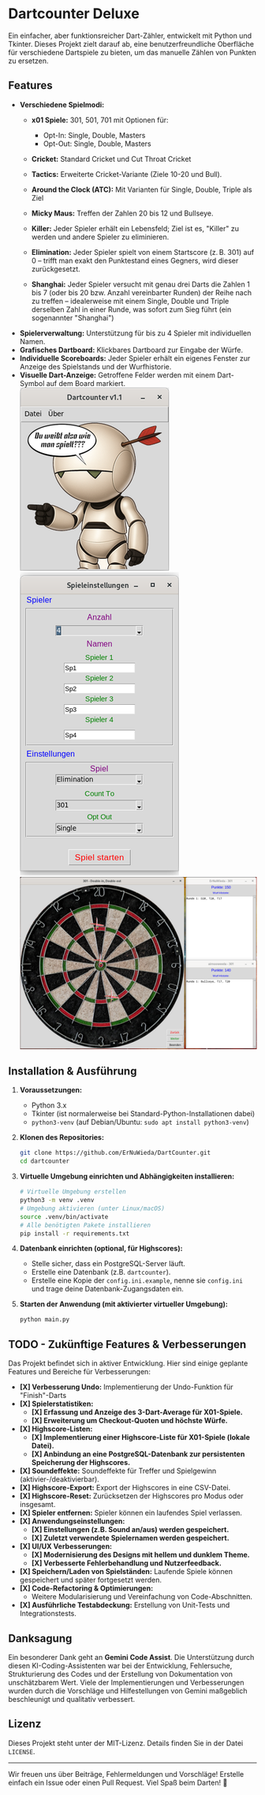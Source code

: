 # Dartcounter Deluxe

Ein einfacher, aber funktionsreicher Dart-Zähler, entwickelt mit Python und Tkinter.
Dieses Projekt zielt darauf ab, eine benutzerfreundliche Oberfläche für verschiedene Dartspiele zu bieten, um das manuelle Zählen von Punkten zu ersetzen.

## Features

*   **Verschiedene Spielmodi:**
    *   **x01 Spiele:** 301, 501, 701 mit Optionen für:
        *   Opt-In: Single, Double, Masters
        *   Opt-Out: Single, Double, Masters
    *   **Cricket:** Standard Cricket und Cut Throat Cricket
    *   **Tactics:** Erweiterte Cricket-Variante (Ziele 10-20 und Bull).
    *   **Around the Clock (ATC):** Mit Varianten für Single, Double, Triple als Ziel
    *   **Micky Maus:** Treffen der Zahlen 20 bis 12 und Bullseye.
    *   **Killer:** Jeder Spieler erhält ein Lebensfeld; Ziel ist es, "Killer" zu werden und andere Spieler zu eliminieren.
    *   **Elimination:** Jeder Spieler spielt von einem Startscore (z. B. 301) auf 0 – trifft man exakt den Punktestand eines Gegners, wird dieser zurückgesetzt.

    *   **Shanghai:** Jeder Spieler versucht mit genau drei Darts die Zahlen 1 bis 7 (oder bis 20 bzw. Anzahl vereinbarter Runden) der Reihe nach zu treffen – idealerweise mit einem Single, Double und Triple derselben Zahl in einer Runde, was sofort zum Sieg führt (ein sogenannter "Shanghai")    
*   **Spielerverwaltung:** Unterstützung für bis zu 4 Spieler mit individuellen Namen.
*   **Grafisches Dartboard:** Klickbares Dartboard zur Eingabe der Würfe.
*   **Individuelle Scoreboards:** Jeder Spieler erhält ein eigenes Fenster zur Anzeige des Spielstands und der Wurfhistorie.
*   **Visuelle Dart-Anzeige:** Getroffene Felder werden mit einem Dart-Symbol auf dem Board markiert.
![Startfenster](./assets/screenshot_dc3.png)
![Spiel-Einstellungen](./assets/screenshot_dc2.png)
![Board, Hits & Scoreboard](./assets/screenshot_dc1.png) 

## Installation & Ausführung

1.  **Voraussetzungen:**
    *   Python 3.x
    *   Tkinter (ist normalerweise bei Standard-Python-Installationen dabei)
    *   `python3-venv` (auf Debian/Ubuntu: `sudo apt install python3-venv`)

2.  **Klonen des Repositories:**
    ```bash
    git clone https://github.com/ErNuWieda/DartCounter.git
    cd dartcounter
    ```

3.  **Virtuelle Umgebung einrichten und Abhängigkeiten installieren:**
    ```bash
    # Virtuelle Umgebung erstellen
    python3 -m venv .venv
    # Umgebung aktivieren (unter Linux/macOS)
    source .venv/bin/activate
    # Alle benötigten Pakete installieren
    pip install -r requirements.txt
    ```

4.  **Datenbank einrichten (optional, für Highscores):**
    *   Stelle sicher, dass ein PostgreSQL-Server läuft.
    *   Erstelle eine Datenbank (z.B. `dartcounter`).
    *   Erstelle eine Kopie der `config.ini.example`, nenne sie `config.ini` und trage deine Datenbank-Zugangsdaten ein.

5.  **Starten der Anwendung (mit aktivierter virtueller Umgebung):**
    ```bash
    python main.py
    ```

## TODO - Zukünftige Features & Verbesserungen

Das Projekt befindet sich in aktiver Entwicklung. Hier sind einige geplante Features und Bereiche für Verbesserungen:
*   **[X] Verbesserung Undo:** Implementierung der Undo-Funktion für "Finish"-Darts 
*   **[X] Spielerstatistiken:**
    *   **[X] Erfassung und Anzeige des 3-Dart-Average für X01-Spiele.**
    *   **[X] Erweiterung um Checkout-Quoten und höchste Würfe.**
*   **[X] Highscore-Listen:**
    *   **[X] Implementierung einer Highscore-Liste für X01-Spiele (lokale Datei).**
    *   **[X] Anbindung an eine PostgreSQL-Datenbank zur persistenten Speicherung der Highscores.**
*   **[X] Soundeffekte:** Soundeffekte für Treffer und Spielgewinn (aktivier-/deaktivierbar).
*   **[X] Highscore-Export:** Export der Highscores in eine CSV-Datei.
*   **[X] Highscore-Reset:** Zurücksetzen der Highscores pro Modus oder insgesamt.
*   **[X] Spieler entfernen:** Spieler können ein laufendes Spiel verlassen.
*   **[X] Anwendungseinstellungen:**
    *   **[X] Einstellungen (z.B. Sound an/aus) werden gespeichert.**
    *   **[X] Zuletzt verwendete Spielernamen werden gespeichert.**
*   **[X] UI/UX Verbesserungen:**
    *   **[X] Modernisierung des Designs mit hellem und dunklem Theme.**
    *   **[X] Verbesserte Fehlerbehandlung und Nutzerfeedback.**
*   **[X] Speichern/Laden von Spielständen:** Laufende Spiele können gespeichert und später fortgesetzt werden.
*   **[X] Code-Refactoring & Optimierungen:**
    *   Weitere Modularisierung und Vereinfachung von Code-Abschnitten.
*   **[X] Ausführliche Testabdeckung:** Erstellung von Unit-Tests und Integrationstests.

## Danksagung

Ein besonderer Dank geht an **Gemini Code Assist**. Die Unterstützung durch diesen KI-Coding-Assistenten war bei der Entwicklung, Fehlersuche, Strukturierung des Codes und der Erstellung von Dokumentation von unschätzbarem Wert. Viele der Implementierungen und Verbesserungen wurden durch die Vorschläge und Hilfestellungen von Gemini maßgeblich beschleunigt und qualitativ verbessert.

## Lizenz

Dieses Projekt steht unter der MIT-Lizenz. Details finden Sie in der Datei `LICENSE`.

---

Wir freuen uns über Beiträge, Fehlermeldungen und Vorschläge! Erstelle einfach ein Issue oder einen Pull Request.
Viel Spaß beim Darten! 🎯